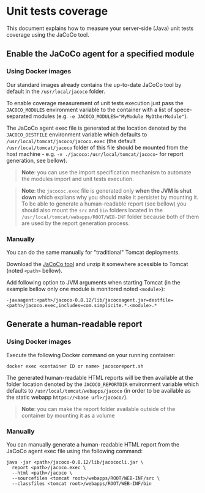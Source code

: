 Unit tests coverage
===================

This document explains how to measure your server-side (Java) unit tests coverage using the JaCoCo tool.

Enable the JaCoCo agent for a specified module <span id="agent"></span>
------------------------------------------------------------------------

### Using Docker images

Our standard images already contains the up-to-date JaCoCo tool by default in the `/usr/local/jacoco` folder.

To enable coverage measurement of unit tests execution just pass the `JACOCO_MODULES` environment variable to the container with a list of spece-separated modules (e.g. `-e JACOCO_MODULES="MyModule MyOtherModule"`).

The JaCoCo agent exec file is generated at the location denoted by the `JACOCO_DESTFILE` environment variable which defaults to `/usr/local/tomcat/jacoco/jacoco.exec` (the default `/usr/local/tomcat/jacoco` folder of this file should be mounted from the host machine - e.g. `-v ./jacoco:/usr/local/tomcat/jacoco`- for report generation, see bellow).

> **Note**: you can use the import specification mechanism to automate the modules import and unit tests execution.

> **Note**: the `jacococ.exec` file is generated only **when the JVM is shut down** which explians why you should make it persistet by mounting it.
> To be able to generate a human-readable report (see bellow) you should also mount the `src` and `bin` folders
> located in the `/usr/local/tomcat/webapps/ROOT/WEB-INF` folder because both of them are used by the report generation process.

### Manually

You can do the same manually for "traditional" Tomcat deployments.

Download the [JaCoCo tool](https://repo1.maven.org/maven2/org/jacoco/jacoco/0.8.12/jacoco-0.8.12.zip) and unzip it somewhere acessible to Tomcat (noted `<path>` bellow).

Add following option to JVM arguments when starting Tomcat (in the example bellow only one module is monitored noted `<module>`):

```
-javaagent:<path>/jacoco-0.8.12/lib/jacocoagent.jar=destfile=<path>/jacoco.exec,includes=com.simplicite.*.<module>.*
```

Generate a human-readable report <span id="report"></span>
----------------------------------------------------------

### Using Docker images

Execute the following Docker command on your running container:

```text
docker exec <container ID or name> jacocoreport.sh
```

The generated human-readable HTML reports will be then available at the folder location denoted by the `JACOCO_REPORTDIR` environment variable which defaults to `/usr/local/tomcat/webapps/jacoco` (in order to be available as the static webapp `https://<base url>/jacoco/`).

> **Note**: you can make the report folder available outside of the container by mounting it as a volume

### Manually

You can manually generate a human-readable HTML report from the JaCoCo agent exec file using the following command:

```text
java -jar <path>/jacoco-0.8.12/lib/jacococli.jar \
  report <path>/jacoco.exec \
  --html <path>/jacoco \
  --sourcefiles <tomcat root>/webapps/ROOT/WEB-INF/src \
  --classfiles <tomcat root>/webapps/ROOT/WEB-INF/bin
```
